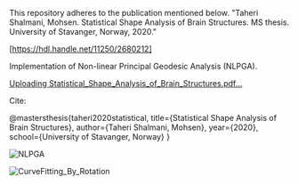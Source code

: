 This repository adheres to the publication mentioned below.
"Taheri Shalmani, Mohsen. Statistical Shape Analysis of Brain Structures. MS thesis. University of Stavanger, Norway, 2020."

[https://hdl.handle.net/11250/2680212]

Implementation of Non-linear Principal Geodesic Analysis (NLPGA).

[Uploading Statistical_Shape_Analysis_of_Brain_Structures.pdf…]()


Cite:

@mastersthesis{taheri2020statistical,
  title={Statistical Shape Analysis of Brain Structures},
  author={Taheri Shalmani, Mohsen},
  year={2020},
  school={University of Stavanger, Norway}
}


![NLPGA](https://github.com/MohsenTaheriShalmani/Nonlinear_Principal_Geodesic_Analysis/assets/19237855/6a70589c-2b08-4ecb-9e3b-f621ee91382c)

![CurveFitting_By_Rotation](https://github.com/MohsenTaheriShalmani/Nonlinear_Principal_Geodesic_Analysis/assets/19237855/3534d51a-1fa3-4639-9f8c-9737164cc5bc)

